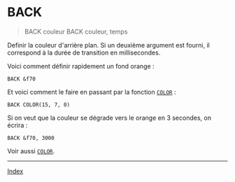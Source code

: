 # BACK

> BACK couleur
> BACK couleur, temps

Definir la couleur d'arrière plan. Si un deuxième argument est fourni, il correspond à la durée de transition en millisecondes.

Voici comment définir rapidement un fond orange :

```
BACK &f70
```

Et voici comment le faire en passant par la fonction [`COLOR`](fun.color) :

```
BACK COLOR(15, 7, 0)
```

Si on veut que la couleur se dégrade vers le orange en 3 secondes, on écrira :

```
BACK &f70, 3000
```

Voir aussi [`COLOR`](fun.color).

----

[Index](index)
